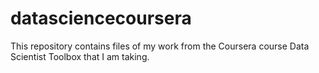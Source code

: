 # datasciencecoursera
This repository contains files of my work from the Coursera course Data Scientist Toolbox that I am taking.
